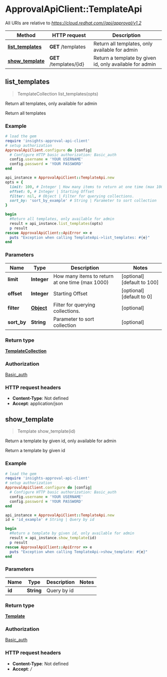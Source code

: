 # ApprovalApiClient::TemplateApi

All URIs are relative to *https://cloud.redhat.com//api/approval/v1.2*

Method | HTTP request | Description
------------- | ------------- | -------------
[**list_templates**](TemplateApi.md#list_templates) | **GET** /templates | Return all templates, only available for admin
[**show_template**](TemplateApi.md#show_template) | **GET** /templates/{id} | Return a template by given id, only available for admin



## list_templates

> TemplateCollection list_templates(opts)

Return all templates, only available for admin

Return all templates

### Example

```ruby
# load the gem
require 'insights-approval-api-client'
# setup authorization
ApprovalApiClient.configure do |config|
  # Configure HTTP basic authorization: Basic_auth
  config.username = 'YOUR USERNAME'
  config.password = 'YOUR PASSWORD'
end

api_instance = ApprovalApiClient::TemplateApi.new
opts = {
  limit: 100, # Integer | How many items to return at one time (max 1000)
  offset: 0, # Integer | Starting Offset
  filter: nil, # Object | Filter for querying collections.
  sort_by: 'sort_by_example' # String | Parameter to sort collection
}

begin
  #Return all templates, only available for admin
  result = api_instance.list_templates(opts)
  p result
rescue ApprovalApiClient::ApiError => e
  puts "Exception when calling TemplateApi->list_templates: #{e}"
end
```

### Parameters


Name | Type | Description  | Notes
------------- | ------------- | ------------- | -------------
 **limit** | **Integer**| How many items to return at one time (max 1000) | [optional] [default to 100]
 **offset** | **Integer**| Starting Offset | [optional] [default to 0]
 **filter** | [**Object**](.md)| Filter for querying collections. | [optional] 
 **sort_by** | **String**| Parameter to sort collection | [optional] 

### Return type

[**TemplateCollection**](TemplateCollection.md)

### Authorization

[Basic_auth](../README.md#Basic_auth)

### HTTP request headers

- **Content-Type**: Not defined
- **Accept**: application/json


## show_template

> Template show_template(id)

Return a template by given id, only available for admin

Return a template by given id

### Example

```ruby
# load the gem
require 'insights-approval-api-client'
# setup authorization
ApprovalApiClient.configure do |config|
  # Configure HTTP basic authorization: Basic_auth
  config.username = 'YOUR USERNAME'
  config.password = 'YOUR PASSWORD'
end

api_instance = ApprovalApiClient::TemplateApi.new
id = 'id_example' # String | Query by id

begin
  #Return a template by given id, only available for admin
  result = api_instance.show_template(id)
  p result
rescue ApprovalApiClient::ApiError => e
  puts "Exception when calling TemplateApi->show_template: #{e}"
end
```

### Parameters


Name | Type | Description  | Notes
------------- | ------------- | ------------- | -------------
 **id** | **String**| Query by id | 

### Return type

[**Template**](Template.md)

### Authorization

[Basic_auth](../README.md#Basic_auth)

### HTTP request headers

- **Content-Type**: Not defined
- **Accept**: */*

